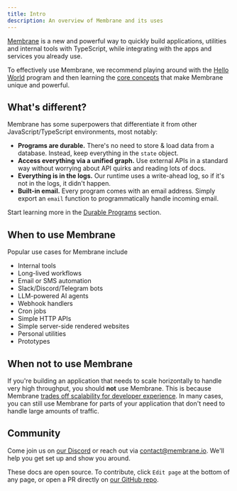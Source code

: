 ```yaml
---
title: Intro
description: An overview of Membrane and its uses
---
```


<a href="https://www.membrane.io">Membrane</a> is a new and powerful way to quickly build applications, utilities
and internal tools with TypeScript, while integrating with the apps and services you already use.

To effectively use Membrane, we recommend playing around with the [Hello World](/getting-started/hello-world) program and then learning
the [core concepts](/concepts/programs) that make Membrane unique and powerful.

<!-- TODO: Add a visualization that communicates what membrane is in a few seconds -->

## What's different?

Membrane has some superpowers that differentiate it from other JavaScript/TypeScript environments, most notably:

- **Programs are durable.** There's no need to store & load data from a database. Instead, keep everything in the `state` object.
- **Access everything via a unified graph.** Use external APIs in a standard way without worrying about API quirks and reading lots of docs.
- **Everything is in the logs.** Our runtime uses a write-ahead log, so if it's not in the logs, it didn't happen.
- **Built-in email.** Every program comes with an email address. Simply export an `email` function to programmatically handle incoming email.

Start learning more in the [Durable Programs](/concepts/programs) section.

## When to use Membrane

Popular use cases for Membrane include

- Internal tools
- Long-lived workflows
- Email or SMS automation
- Slack/Discord/Telegram bots
- LLM-powered AI agents
- Webhook handlers
- Cron jobs
- Simple HTTP APIs
- Simple server-side rendered websites
- Personal utilities
- Prototypes

## When not to use Membrane

If you're building an application that needs to scale horizontally to handle very high throughput, you should **not** use
Membrane. This is because Membrane [trades off scalability for developer experience](/concepts/programs). In many cases,
you can still use Membrane for parts of your application that don't need to handle large amounts of traffic.

## Community

Come join us on <a href="https://discord.gg/4RHyJDV8kj" target="_blank">our Discord</a> or reach out via
[contact@membrane.io](mailto:contact@membrane.io). We'll help you get set up and show you around.

These docs are open source. To contribute, click `Edit page` at the bottom of any page, or open a PR directly on <a
href="https://github.com/membrane-io/docs" target="_blank">our GitHub repo</a>.
